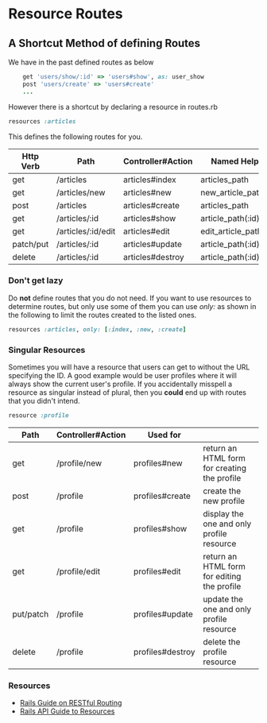 # Resource Routes
## A Shortcut Method of  defining Routes

We have in the past defined routes as below
```ruby
	get 'users/show/:id' => 'users#show', as: user_show
	post 'users/create' => 'users#create'
	...
```

However there is a shortcut by declaring a resource in routes.rb

```ruby
resources :articles
```

This defines the following routes for you.

| Http Verb | Path                     | Controller#Action | Named Helper           | 
|-----------|--------------------------|-------------------|------------------------| 
| get       | /articles          | articles#index    | articles_path          | 
| get       | /articles/new      | articles#new      | new_article_path       | 
| post      | /articles          | articles#create   | articles_path          | 
| get       | /articles/:id      | articles#show     | article_path(:id)      | 
| get       | /articles/:id/edit | articles#edit     | edit\_article\_path(:id) | 
| patch/put | /articles/:id      | articles#update   | article_path(:id)      | 
| delete    | /articles/:id      | articles#destroy  | article_path(:id)      | 


### Don't get lazy

Do **not** define routes that you do not need.  If you want to use resources to determine routes, but only use some of them you can use *only:* as shown in the following to limit the routes created to the listed ones.

```ruby
resources :articles, only: [:index, :new, :create]
```

### Singular Resources
Sometimes you will have a resource that users can get to without the URL specifying the ID.  A good example would be user profiles where it will always show the current user's profile.  If you accidentally misspell a resource as singular instead of plural, then you **could** end up with routes that you didn't intend.  

```ruby
resource :profile
```


| Path      | Controller#Action | Used for          |                                               | 
|-----------|-------------------|-------------------|-----------------------------------------------| 
| get       | /profile/new     | profiles#new     | return an HTML form for creating the profile | 
| post      | /profile         | profiles#create  | create the new profile                       | 
| get       | /profile         | profiles#show    | display the one and only profile resource    | 
| get       | /profile/edit    | profiles#edit    | return an HTML form for editing the profile  | 
| put/patch | /profile         | profiles#update  | update the one and only profile resource     | 
| delete    | /profile         | profiles#destroy | delete the profile resource                  | 


### Resources
- [Rails Guide on RESTful Routing](http://guides.rubyonrails.org/routing.html#singular-resources)
-  [Rails API Guide to Resources](http://api.rubyonrails.org/classes/ActionDispatch/Routing/Mapper/Resources.html)

